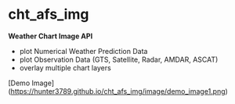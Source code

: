 # cht_afs_img

**Weather Chart Image API**
- plot Numerical Weather Prediction Data
- plot Observation Data (GTS, Satellite, Radar, AMDAR, ASCAT)
- overlay multiple chart layers

[Demo Image] (https://hunter3789.github.io/cht_afs_img/image/demo_image1.png)
